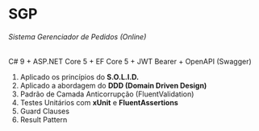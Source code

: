# SGP
###### Sistema Gerenciador de Pedidos (Online)
C# 9 + ASP.NET Core 5 + EF Core 5 + JWT Bearer + OpenAPI (Swagger)
1. Aplicado os princípios do **S.O.L.I.D.**
2. Aplicado a abordagem do **DDD (Domain Driven Design)**
3. Padrão de Camada Anticorrupção (FluentValidation)
4. Testes Unitários com **xUnit** e **FluentAssertions**
5. Guard Clauses
6. Result Pattern
